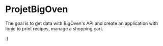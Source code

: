 # ProjetBigOven
The goal is to get data with BigOven's API and create an application with Ionic to print recipes, manage a shopping cart.

:)